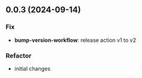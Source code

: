 ## 0.0.3 (2024-09-14)

### Fix

- **bump-version-workflow**: release action v1 to v2

### Refactor

- initial changes
